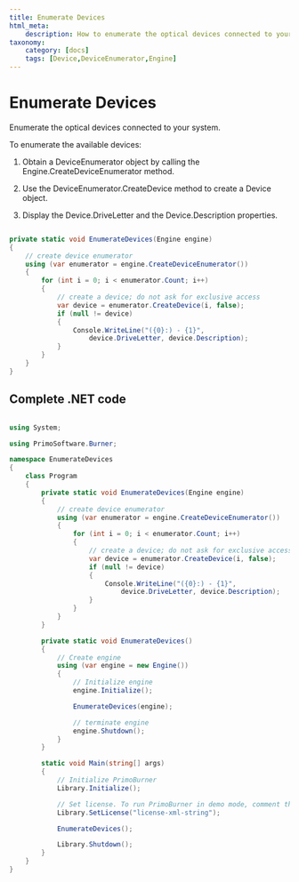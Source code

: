 ```yaml
---
title: Enumerate Devices
html_meta:
    description: How to enumerate the optical devices connected to your system.
taxonomy:
    category: [docs]
    tags: [Device,DeviceEnumerator,Engine]
---
```


# Enumerate Devices

Enumerate the optical devices connected to your system.

To enumerate the available devices:

 1. Obtain a DeviceEnumerator object by calling the Engine.CreateDeviceEnumerator method.  

 2. Use the DeviceEnumerator.CreateDevice method to create a Device object.  
 
 3. Display the Device.DriveLetter and the Device.Description properties.

``` csharp

private static void EnumerateDevices(Engine engine)
{
    // create device enumerator
    using (var enumerator = engine.CreateDeviceEnumerator())
    {
        for (int i = 0; i < enumerator.Count; i++)
        {
            // create a device; do not ask for exclusive access
            var device = enumerator.CreateDevice(i, false);
            if (null != device)
            {
                Console.WriteLine("({0}:) - {1}",
                    device.DriveLetter, device.Description);
            }
        }
    }
}

```

## Complete .NET code

``` csharp 

using System;

using PrimoSoftware.Burner;

namespace EnumerateDevices
{
    class Program
    {
        private static void EnumerateDevices(Engine engine)
        {
            // create device enumerator
            using (var enumerator = engine.CreateDeviceEnumerator())
            {
                for (int i = 0; i < enumerator.Count; i++)
                {
                    // create a device; do not ask for exclusive access
                    var device = enumerator.CreateDevice(i, false);
                    if (null != device)
                    {
                        Console.WriteLine("({0}:) - {1}",
                            device.DriveLetter, device.Description);
                    }
                }
            }
        }

        private static void EnumerateDevices()
        {
            // Create engine
            using (var engine = new Engine())
            {
                // Initialize engine
                engine.Initialize();

                EnumerateDevices(engine);

                // terminate engine
                engine.Shutdown();
            }
        }

        static void Main(string[] args)
        {
            // Initialize PrimoBurner
            Library.Initialize();

            // Set license. To run PrimoBurner in demo mode, comment the next line out
            Library.SetLicense("license-xml-string");

            EnumerateDevices();

            Library.Shutdown();
        }
    }
}

```
